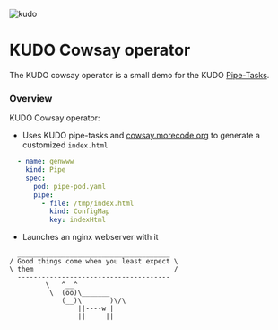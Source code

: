 ![kudo](https://kudo.dev/images/kudo_horizontal_color@2x.png)

# KUDO Cowsay operator

The KUDO cowsay operator is a small demo for the KUDO [Pipe-Tasks](https://github.com/kudobuilder/kudo/blob/master/keps/0017-pipe-tasks.md).

### Overview

KUDO Cowsay operator:

- Uses KUDO pipe-tasks and [cowsay.morecode.org](http://cowsay.morecode.org) to generate a customized `index.html`
```yaml
  - name: genwww
    kind: Pipe
    spec:
      pod: pipe-pod.yaml
      pipe:
        - file: /tmp/index.html
          kind: ConfigMap
          key: indexHtml
```
- Launches an nginx webserver with it


```
  ______________________________________
/ Good things come when you least expect \
\ them                                   /
  --------------------------------------
         \   ^__^ 
          \  (oo)\_______
             (__)\       )\/\
                 ||----w |
                 ||     ||
```
